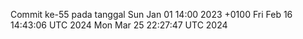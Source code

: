 Commit ke-55 pada tanggal Sun Jan 01 14:00 2023 +0100
Fri Feb 16 14:43:06 UTC 2024
Mon Mar 25 22:27:47 UTC 2024
